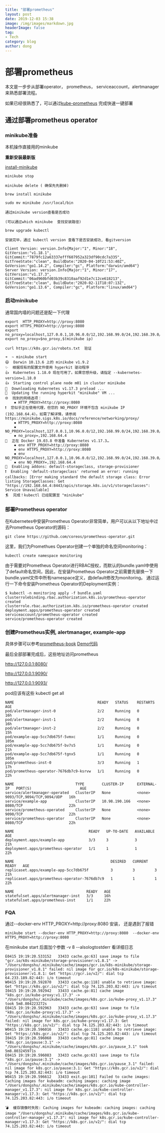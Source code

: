 ```yaml
---
title: "部署prometheus"
layout: post
date: 2019-12-03 15:38
image: /img/images/markdown.jpg
headerImage: false
tag:
- Tech
category: blog
author: dong
---
```


# 部署prometheus

本文是一步步从部署operator， prometheus， serviceaccount，alertmanager 来熟悉部署流程。

如果已经很熟悉了，可以通过[kube-prometheus](https://github.com/coreos/kube-prometheus) 完成快速一键部署

## 通过部署prometheus operator

### minikube准备

本机操作直接用的minikube

**重新安装最新版**

[install-minikube](https://kubernetes.io/docs/tasks/tools/install-minikube/)

```
minikube stop

minikube delete ( 确保先先删掉)

brew install minikube

sudo mv minikube /usr/local/bin

通过minikube version查看是否成功

(可以通过which minikube  查找安装路径)

```

```
brew upgrade kubectl

安装完毕，通过 kubectl version 查看下是否安装成功, 看gitversion

Client Version: version.Info{Major:"1", Minor:"18", GitVersion:"v1.18.1", GitCommit:"7879fc12a63337efff607952a323df90cdc7a335", GitTreeState:"clean", BuildDate:"2020-04-10T21:53:40Z", GoVersion:"go1.14.2", Compiler:"gc", Platform:"darwin/amd64"}
Server Version: version.Info{Major:"1", Minor:"17", GitVersion:"v1.17.3", GitCommit:"06ad960bfd03b39c8310aaf92d1e7c12ce618213", GitTreeState:"clean", BuildDate:"2020-02-11T18:07:13Z", GoVersion:"go1.13.6", Compiler:"gc", Platform:"linux/amd64"}

```


### 启动minikube
通常国内墙的问题还是配一下代理

```
export  HTTP_PROXY=http://proxy:8080
export HTTPS_PROXY=http://proxy:8080
export no_proxy=localhost,127.0.0.1,10.96.0.0/12,192.168.99.0/24,192.168.39.0/24,192.168.64.4
export no_proxy=$no_proxy,$(minikube ip)

curl https://k8s.gcr.io/robots.txt  验证
```

```
➜  ~ minikube start
😄  Darwin 10.13.6 上的 minikube v1.9.2
✨  根据现有的配置文件使用 hyperkit 驱动程序
👍  Kubernetes 1.18.0 现在可用了。如果您想升级，请指定 --kubernetes-version=1.18.0
👍  Starting control plane node m01 in cluster minikube
💾  Downloading Kubernetes v1.17.3 preload ...
🏃  Updating the running hyperkit "minikube" VM ...
🌐  找到的网络选项：
    ▪ HTTP_PROXY=http://proxy:8080
❗  您似乎正在使用代理，但您的 NO_PROXY 环境不包含 minikube IP (192.168.64.4)。如需了解详情，请参阅 https://minikube.sigs.k8s.io/docs/reference/networking/proxy/
    ▪ HTTPS_PROXY=http://proxy:8080
    ▪ NO_PROXY=localhost,127.0.0.1,10.96.0.0/12,192.168.99.0/24,192.168.39.0/24
    ▪ no_proxy=,192.168.64.4
🐳  正在 Docker 19.03.8 中准备 Kubernetes v1.17.3…
    ▪ env HTTP_PROXY=http://proxy:8080
    ▪ env HTTPS_PROXY=http://proxy:8080
    ▪ env NO_PROXY=localhost,127.0.0.1,10.96.0.0/12,192.168.99.0/24,192.168.39.0/24
    ▪ env NO_PROXY=,192.168.64.4
🌟  Enabling addons: default-storageclass, storage-provisioner
❗  Enabling 'default-storageclass' returned an error: running callbacks: [Error making standard the default storage class: Error listing StorageClasses: Get "https://192.168.64.4:8443/apis/storage.k8s.io/v1/storageclasses": Service Unavailable]
🏄  完成！kubectl 已经配置至 "minikube"

```

### 部署Prometheus operator


在Kubernetes中安装Prometheus Operator非常简单，用户可以从以下地址中过去Prometheus Operator的源码：
```
git clone https://github.com/coreos/prometheus-operator.git
```
这里，我们为Promethues Operator创建一个单独的命名空间monitoring：
```
kubectl create namespace monitoring
```
由于需要对Prometheus Operator进行RBAC授权，而默认的bundle.yaml中使用了default命名空间，因此，在安装Prometheus Operator之前需要先替换一下bundle.yaml文件中所有namespace定义，由default修改为monitoring。 通过运行一下命令安装Prometheus Operator的Deployment实例：
```
$ kubectl -n monitoring apply -f bundle.yaml
clusterrolebinding.rbac.authorization.k8s.io/prometheus-operator created
clusterrole.rbac.authorization.k8s.io/prometheus-operator created
deployment.apps/prometheus-operator created
serviceaccount/prometheus-operator created
service/prometheus-operator created

```

### 创建Prometheus实例, alertmanager, example-app

具体步骤可以参考[prometheus-book](https://github.com/yunlzheng/prometheus-book/blob/master/operator/use-operator-manage-monitor.md)
[Demo代码](../codes/prometheus-operator-demo)

最后全部部署完成后，这些地址访问prometheus

http://127.0.0.1:8080/

http://127.0.0.1:9090/

http://127.0.0.1:9093/

pod应该有这些 kubectl get all

```
NAME                                      READY   STATUS    RESTARTS   AGE
pod/alertmanager-inst-0                   2/2     Running   0          16h
pod/alertmanager-inst-1                   2/2     Running   0          16h
pod/alertmanager-inst-2                   2/2     Running   0          15h
pod/example-app-5cc7db675f-5vmxc          1/1     Running   0          105m
pod/example-app-5cc7db675f-bv7s5          1/1     Running   0          21h
pod/example-app-5cc7db675f-tgnx5          1/1     Running   0          105m
pod/prometheus-inst-0                     3/3     Running   1          17h
pod/prometheus-operator-7676db7c9-ksrvw   1/1     Running   0          22h

NAME                            TYPE        CLUSTER-IP      EXTERNAL-IP   PORT(S)                      AGE
service/alertmanager-operated   ClusterIP   None            <none>        9093/TCP,9094/TCP,9094/UDP   16h
service/example-app             ClusterIP   10.98.190.166   <none>        8080/TCP                     22h
service/prometheus-operated     ClusterIP   None            <none>        9090/TCP                     22h
service/prometheus-operator     ClusterIP   None            <none>        8080/TCP                     22h

NAME                                  READY   UP-TO-DATE   AVAILABLE   AGE
deployment.apps/example-app           3/3     3            3           21h
deployment.apps/prometheus-operator   1/1     1            1           22h

NAME                                            DESIRED   CURRENT   READY   AGE
replicaset.apps/example-app-5cc7db675f          3         3         3       21h
replicaset.apps/prometheus-operator-7676db7c9   1         1         1       22h

NAME                                 READY   AGE
statefulset.apps/alertmanager-inst   3/3     16h
statefulset.apps/prometheus-inst     1/1     22h
```

### FQA

通过--docker-env HTTP_PROXY=http://proxy:8080 安装， 还是遇到了报错
```
minikube start --docker-env HTTP_PROXY=http://proxy:8080  --docker-env HTTPS_PROXY=http://proxy:8080
```

在minikube start 后面加个参数 -v 8 --alsologtostderr  看详细日志
```
E0415 19:19:20.533152   33433 cache.go:63] save image to file "gcr.io/k8s-minikube/storage-provisioner:v1.8.1" -> "/Users/dongshu/.minikube/cache/images/gcr.io/k8s-minikube/storage-provisioner_v1.8.1" failed: nil image for gcr.io/k8s-minikube/storage-provisioner:v1.8.1: Get "https://gcr.io/v2/": dial tcp 64.233.189.82:443: i/o timeout
W0415 19:19:20.592870   33433 cache.go:118] unable to retrieve image: Get "https://k8s.gcr.io/v2/": dial tcp 74.125.203.82:443: i/o timeout
I0415 19:19:20.592942   33433 cache.go:81] cache image "k8s.gcr.io/kube-proxy:v1.17.3" -> "/Users/dongshu/.minikube/cache/images/k8s.gcr.io/kube-proxy_v1.17.3" took 5m8.804223272s
E0415 19:19:20.592963   33433 cache.go:63] save image to file "k8s.gcr.io/kube-proxy:v1.17.3" -> "/Users/dongshu/.minikube/cache/images/k8s.gcr.io/kube-proxy_v1.17.3" failed: nil image for k8s.gcr.io/kube-proxy:v1.17.3: Get "https://k8s.gcr.io/v2/": dial tcp 74.125.203.82:443: i/o timeout
W0415 19:19:20.596016   33433 cache.go:118] unable to retrieve image: Get "https://k8s.gcr.io/v2/": dial tcp 74.125.203.82:443: i/o timeout
I0415 19:19:20.596068   33433 cache.go:81] cache image "k8s.gcr.io/pause:3.1" -> "/Users/dongshu/.minikube/cache/images/k8s.gcr.io/pause_3.1" took 5m8.803245971s
E0415 19:19:20.596083   33433 cache.go:63] save image to file "k8s.gcr.io/pause:3.1" -> "/Users/dongshu/.minikube/cache/images/k8s.gcr.io/pause_3.1" failed: nil image for k8s.gcr.io/pause:3.1: Get "https://k8s.gcr.io/v2/": dial tcp 74.125.203.82:443: i/o timeout
W0415 19:19:20.596612   33433 exit.go:101] Failed to cache images: Caching images for kubeadm: caching images: caching image "/Users/dongshu/.minikube/cache/images/k8s.gcr.io/kube-controller-manager_v1.17.3": nil image for k8s.gcr.io/kube-controller-manager:v1.17.3: Get "https://k8s.gcr.io/v2/": dial tcp 74.125.203.82:443: i/o timeout

💣  缓存镜像时失败: Caching images for kubeadm: caching images: caching image "/Users/dongshu/.minikube/cache/images/k8s.gcr.io/kube-controller-manager_v1.17.3": nil image for k8s.gcr.io/kube-controller-manager:v1.17.3: Get "https://k8s.gcr.io/v2/": dial tcp 74.125.203.82:443: i/o timeout
```
